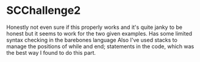 # SCChallenge2

Honestly not even sure if this properly works and it's quite janky to be honest but it seems to work for the two given examples.
Has some limited syntax checking in the barebones language
Also I've used stacks to manage the positions of while and end; statements in the code, which was the best way I found to do this part.
